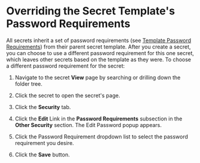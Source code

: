 [title]: # (Overriding the Secret Template's Password Requirements)
[tags]: # (Secret Template)
[priority]: # (60)

# Overriding the Secret Template's Password Requirements

All secrets inherit a set of password requirements (see [Template Password Requirements](../../../secret-templates/template-password-requirements/index.md)) from their parent secret template. After you create a secret, you can choose to use a different password requirement for this one secret, which leaves other secrets based on the template as they were. To choose a different password requirement for the secret:

1. Navigate to the secret **View** page by searching or drilling down the folder tree.

1. Click the secret to open the secret's page.

1. Click the **Security** tab.

1. Click the **Edit** Link in the **Password Requirements** subsection in the **Other Security** section. The Edit Password popup appears.

1. Click the Password Requirement dropdown list to select the password requirement you desire.

1. Click the **Save** button.
